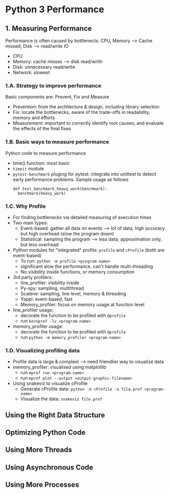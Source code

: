 # Python 3 Performance

## 1. Measuring Performance
Performance is often caused by bottlenects: CPU, Memory --> Cache missed, Disk --> read/write IO
  + CPU
  + Memory: cache misses --> disk read/writh
  + Disk: unnecessary read/write
  + Network: slowest

### 1.A. Strategy to improve performance
Basic components are: Prevent, Fix and Measure
  - Prevention: from the architecture & design, including library selection
  - Fix: locate the bottlenecks, aware of the trade-offs in readability, memory and efforts
  - Measurement: important to correctly identify root causes, and evaluate the effects of the final fixes

### 1.B. Basic ways to measure performance
Python code to measure performance
  + time() function: most basic
  + `timeit` module
  + `pytest-benchmark` pluging for pytest: integrate into unittest to detect early performance problems. Sample usage as follows
    ```
    def test_benchmark_heavy_work(benchmark):
      benchmark(heavy_work)
    ```

### 1.C. Why Profile
  - For finding bottlenecks via detailed measuring of execution times
  - Two main types: 
    + Event-based: gather all data on events --> lot of data, high accuracy but high overhead (slow the program down)
    + Statistical: sampling the program --> less data, approximation only, but less overhead
  - Python modules for "integrated" profile: `profile` and `cProfile` (both are event-based)
    + To run: `python -m profile <program-name>`
    + significant slow the performance, can't handle multi-threading
    + No visibility inside functions, or memory consumption
  - 3rd party profilers: 
    + line_profiler: visibility inside
    + Py-spy: sampling, multithread
    + Scalene: sampling, line level, memory & threading
    + Yappi: event-based, fast
    + Memory_profiler: focus on memory usage at function level
  - line_profiler usage:
    + decorate the function to be profiled with `@profile`
    + run `kernprof -lv <program-name>`
  - memory_profiler usage:
    + decorate the function to be profiled with `@profile`
    + run `python -m memory_profiler <program-name>`

### 1.D. Visualizing profiling data
  - Profile data is large & complext --> need friendlier way to visualize data
  - memory_profiler: visualised using matplotlib
    + run `mprof run <program-name>`
    + run `mprof plot --output <output-graphic-filename>`
  - Using snakeviz to visualize cProfile
    + Generate cProfile data: `python -m cProfile -o file.prof <program-name>`
    + Visualize the data: `snakeviz file.prof`

## Using the Right Data Structure

## Optimizing Python Code

## Using More Threads

## Using Asynchronous Code

## Using More Processes